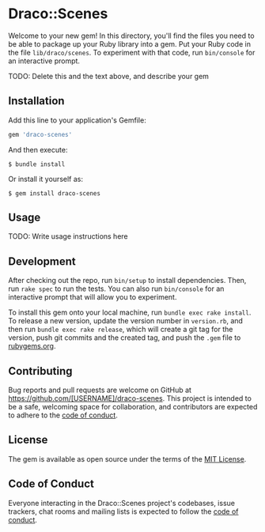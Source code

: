 # Draco::Scenes

Welcome to your new gem! In this directory, you'll find the files you need to be able to package up your Ruby library into a gem. Put your Ruby code in the file `lib/draco/scenes`. To experiment with that code, run `bin/console` for an interactive prompt.

TODO: Delete this and the text above, and describe your gem

## Installation

Add this line to your application's Gemfile:

```ruby
gem 'draco-scenes'
```

And then execute:

    $ bundle install

Or install it yourself as:

    $ gem install draco-scenes

## Usage

TODO: Write usage instructions here

## Development

After checking out the repo, run `bin/setup` to install dependencies. Then, run `rake spec` to run the tests. You can also run `bin/console` for an interactive prompt that will allow you to experiment.

To install this gem onto your local machine, run `bundle exec rake install`. To release a new version, update the version number in `version.rb`, and then run `bundle exec rake release`, which will create a git tag for the version, push git commits and the created tag, and push the `.gem` file to [rubygems.org](https://rubygems.org).

## Contributing

Bug reports and pull requests are welcome on GitHub at https://github.com/[USERNAME]/draco-scenes. This project is intended to be a safe, welcoming space for collaboration, and contributors are expected to adhere to the [code of conduct](https://github.com/[USERNAME]/draco-scenes/blob/master/CODE_OF_CONDUCT.md).

## License

The gem is available as open source under the terms of the [MIT License](https://opensource.org/licenses/MIT).

## Code of Conduct

Everyone interacting in the Draco::Scenes project's codebases, issue trackers, chat rooms and mailing lists is expected to follow the [code of conduct](https://github.com/[USERNAME]/draco-scenes/blob/master/CODE_OF_CONDUCT.md).

